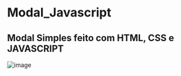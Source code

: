 # Modal_Javascript

## Modal Simples feito com HTML, CSS e JAVASCRIPT

![image](https://user-images.githubusercontent.com/63453751/197348047-b04f96eb-f71e-46db-8281-034645f29971.png)
